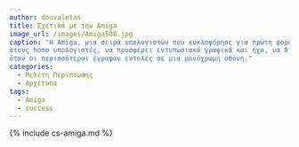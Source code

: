 ```yaml
---
author: douvaletas
title: Σχετικά με την Amiga 
image_url: /images/Amiga500.jpg
caption: "Η Amiga, μια σειρά υπολογιστών που κυκλοφόρησε για πρώτη φορά στα μέσα της δεκαετίας του 1980 κατάφερε να φέρει την επανάσταση 
στους home υπολογιστές, να προσφέρει εντυπωσιακά γραφικά και ήχο, να διαθέτει ένα multitasking γραφικό λειτουργικό σύστημα, 
όταν οι περισσότεροι έγραφαν εντολές σε μια μονόχρωμη οθόνη."
categories:
  - Μελέτη Περίπτωσης
  - Αρχέτυπα
tags:
  - Amiga 
  - success
---
```


{% include cs-amiga.md %}
